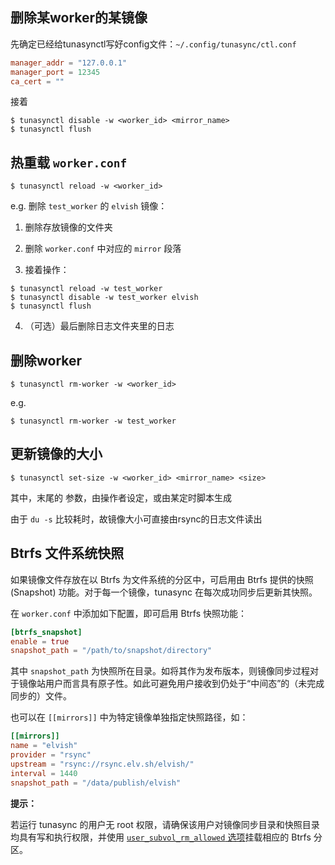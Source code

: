 ## 删除某worker的某镜像

先确定已经给tunasynctl写好config文件：`~/.config/tunasync/ctl.conf`

```toml
manager_addr = "127.0.0.1"
manager_port = 12345
ca_cert = ""
```

接着

```shell
$ tunasynctl disable -w <worker_id> <mirror_name>
$ tunasynctl flush
```


## 热重载 `worker.conf`

```shell
$ tunasynctl reload -w <worker_id>
```

e.g. 删除 `test_worker` 的 `elvish` 镜像：

1. 删除存放镜像的文件夹

2. 删除 `worker.conf` 中对应的 `mirror` 段落

3. 接着操作：

```shell
$ tunasynctl reload -w test_worker
$ tunasynctl disable -w test_worker elvish
$ tunasynctl flush
```

4. （可选）最后删除日志文件夹里的日志


## 删除worker

```shell
$ tunasynctl rm-worker -w <worker_id>
```

e.g.

```shell
$ tunasynctl rm-worker -w test_worker
```


## 更新镜像的大小

```shell
$ tunasynctl set-size -w <worker_id> <mirror_name> <size>
```

其中，末尾的 <size> 参数，由操作者设定，或由某定时脚本生成

由于 `du -s` 比较耗时，故镜像大小可直接由rsync的日志文件读出


## Btrfs 文件系统快照

如果镜像文件存放在以 Btrfs 为文件系统的分区中，可启用由 Btrfs 提供的快照 (Snapshot) 功能。对于每一个镜像，tunasync 在每次成功同步后更新其快照。

在 `worker.conf` 中添加如下配置，即可启用 Btrfs 快照功能：

```toml
[btrfs_snapshot]
enable = true
snapshot_path = "/path/to/snapshot/directory"
```

其中 `snapshot_path` 为快照所在目录。如将其作为发布版本，则镜像同步过程对于镜像站用户而言具有原子性。如此可避免用户接收到仍处于“中间态”的（未完成同步的）文件。

也可以在 `[[mirrors]]` 中为特定镜像单独指定快照路径，如：

```toml
[[mirrors]]
name = "elvish"
provider = "rsync"
upstream = "rsync://rsync.elv.sh/elvish/"
interval = 1440
snapshot_path = "/data/publish/elvish"
```

**提示：** 

若运行 tunasync 的用户无 root 权限，请确保该用户对镜像同步目录和快照目录均具有写和执行权限，并使用 [`user_subvol_rm_allowed` 选项](https://btrfs.wiki.kernel.org/index.php/Manpage/btrfs(5)#MOUNT_OPTIONS)挂载相应的 Btrfs 分区。

